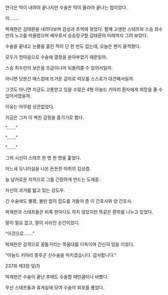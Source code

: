 연극은 막이 내려야 끝나지만 수술은 막이 올라야 끝나는 법이었다.

아…….

박재현은 김태환을 내려다보며 감상과 추억에 젖었다. 함께 고생한 스태프와 스승 최수만의 노고를 떠올렸으며 배우로서 승승장구할 김태환의 미래까지 그려 보았다.

수술을 끝내고 눈물을 흘린 적이 단 한 번도 없는데, 오늘은 왠지 울컥했다.

모두가 한마음으로 수술에 열정을 쏟아부었기 때문일까.

스승 최수만의 보은을 조금이나마 되돌려줄 수 있어서일까.

아니면 당분간 매스컴에 뜨거운 감자로 떠오를 스스로가 대견해서일까.

그것도 아니면 지금도 고통받고 있을 수많은 4형 아놀드 키아리 환자에게 희망을 줄 수 있어서였을까.

이유는 아무렴 상관없었다.

지금은 그저 이 벅찬 감정을 즐기기로 했다.

“…….”

“…….”

“…….”

그의 시선이 스태프 한 명 한 명을 훑었다.

어느새 모니터실을 나온 든든한 마취의 김상겸.

늘 날카로운 지적으로 그를 긴장하게 만드는 도재훈.

자신의 과거를 밟고 있는 강도우.

긴 수술에도 불평, 불만 없이 집도를 거들어 준 이 간호사와 양 간호사.

박재현과 스태프들은 비록 한마디도 하지 않았지만 똑같은 환희를 나누고 있었다.

말이 필요 없고, 말이 사라진 순간이었다.

“이것으로…….”

박재현은 감격으로 꿈틀거리는 목울대를 다독이며 간신히 입을 이었다.

“아놀드 키아리 증후군 신수술을 마치겠습니다. 감사합니다.”

237화 제3장 덫(1)

박재현은 수술이 끝난 후에도 수술할 때만큼이나 바빴다.

우선 스태프들과 휴게실에 모여 수술의 회포를 풀었다.